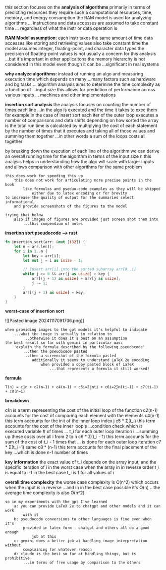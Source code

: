 this section focuses on the **analysis of algorithms**
	primarily in terms of predicting resources they require
		such a computational resources, time, memory, and energy consumption
			the RAM model is used for analyzing algorithms
				... instructions and data accesses are assumed to take constant time
					... regardless of what the instr or data operation is

**RAM Model assumption:**
	each instr takes the same amount of time
		data accesses like storing and retrieving values also take constant time
	the model assumes integer, floating-point, and character data types
	the precision of floating-point values is not usually a concern for this analysis
		...but it's important in other applicaitons
	the memory hierarchy is not considered in this model even though it can be
		...significant in real systems
		
**why analyze algorithms:**
	instead of running an algo and measuring execution time which depends on many
		...many factors such as hardware and bg tasks
			... algorithm analysis aims to determine the time complexity as a function of
				...input size
					this allows for prediction of performance across  various inputs
						... machines and other implementations
						
**insertion sort analysis**
	the analysis focuses on counting the number of times each line
		...in the algo is executed and the time it takes to exec them
	for example in the case of insert sort each iter of the outer loop executes
		a number of comparisons and data shifts depending on how sorted the array is
	the total run time is calculated by multiplying the cost of each statement by the number
		of times that it executes and taking all of those values and summing them together
			...in other words a sum of the loops costs all together
			
by breaking down the execution of each line of the algorithm we can derive an overall
	running time for the algorithm in terms of the input size n
		this analysis helps in understanding how the algo will scale with larger inputs and
			allows comparison with other algorithms for the same problem

	this does work for speeding this up
		this does not work for articulating more precise points in the book
			like formulas and pseduo-code examples as they will be skipped
				either due to latex encoding or for brevity
	to increase the quality of output for the summaries select informational
		and provide screenshots of the figures to the model

	trying that below
		also if images of figures are provided just screen shot them into
			...this compendium of notes

**insertion sort pseudocode --> rust**

```rust
fn insertion_sort(arr: &mut [i32]) {
    let n = arr.len();
    for i in 1..n {
        let key = arr[i];
        let mut j = i as isize - 1;

        // Insert arr[i] into the sorted subarray arr[0..i]
        while j >= 0 && arr[j as usize] > key {
            arr[(j + 1) as usize] = arr[j as usize];
            j -= 1;
        }
        arr[(j + 1) as usize] = key;
    }
}

```

**worst-case of insertion sort**

![[Pasted image 20241117091706.png]]

	when providing images to the gpt models it's helpful to indicate
		...what the image is actually in relation to
			...otherwise it does it's best on an assumption
	the best result so far with gemini in particular was:
		'explain the formula described by the following pseudocode'
			...then the pseudocode pasted
			...then a screenshot of the formula pasted
				additionally it seems to understand LaTeX 2e encoding
					when provided a copy pasted block of LaTeX
						...that represents a formula it still worked!
**formula**

	T(n) = c1​n + c2​(n−1) + c4​(n−1) + c5​i=2∑n​ti + c6​i=2∑n​(ti​−1) + c7​(ti​−1) + c8(n−1)
	
**breakdown**

c1n
	is a term representing the cost of the initial loop of the function
c2(n-1)
	accounts for the cost of comparing each element with the elements
c4(n-1)
	this term accounts for the init of the inner loop index j
c5 * Σ(t_i)
	this term accounts for the cost of the inner loop's
		...condition check which is executed variable # of times
			... t_i for each outer loop iteration i
				...summing up these costs over all i from 2 to n
c6 * Σ(t_i - 1)
	this term accounts for the sum of the cost of t_i - 1 times that
		... is done for each outer loop iteration
c7 * Σ(t_i -1)
	same
c8 * (n-1)
	this term accounts for the final placement of the key
		...which is done n-1 number of times
			
**key information**
	the exact value of t_i depends on the array input, and the specific iteration of i
		in the worst case when the array in in reverse order t_i is equal to i-1
			in the best case t_i is 1 for all values of i
			
**overall time complexity**
	the worse case complexity is O(n^2) which occurs when the input is in reverse
		...and in in the best case possible it's O(n)
			...the average time complexity is also O(n^2)
			
	so in my experiments with the gpt I've learned
		a: you can provide LaTeX 2e to chatgpt and other models and it can work
			with it
		b: pseudocode conversions to other languages is fine even when it's
			provided in latex form - chatgpt and others all do a good enough
				job at this
		c: gemini does a better job at handling image interpretation without
			complaining for whatever reason
		d: claude is the best so far at handling things, but is prohibitive
			...in terms of free usage by comparison to the others